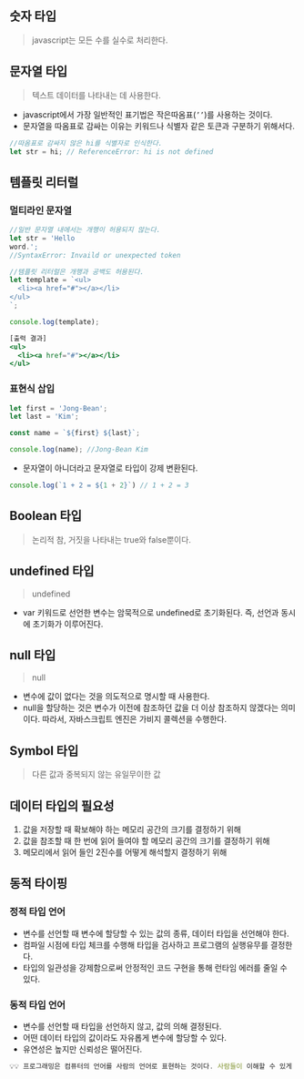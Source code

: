 ## 숫자 타입


> javascript는 모든 수를 실수로 처리한다.
>

## 문자열 타입

> 텍스트 데이터를 나타내는 데 사용한다.
>
- javascript에서 가장 일반적인 표기법은 작은따옴표(`’’`)를 사용하는 것이다.
- 문자열을 따옴표로 감싸는 이유는 키워드나 식별자 같은 토큰과 구분하기 위해서다.

```jsx
//따옴표로 감싸지 않은 hi를 식별자로 인식한다.
let str = hi; // ReferenceError: hi is not defined
```

## 템플릿 리터럴


### 멀티라인 문자열

```jsx
//일반 문자열 내에서는 개행이 허용되지 않는다.
let str = 'Hello
word.';
//SyntaxError: Invaild or unexpected token
```

```jsx
//템플릿 리터럴은 개행과 공백도 허용된다.
let template = `<ul>
  <li><a href="#"></a></li>
</ul>
`;

console.log(template);

[출력 결과]
<ul>
  <li><a href="#"></a></li>
</ul>
```

### 표현식 삽입

```jsx
let first = 'Jong-Bean';
let last = 'Kim';

const name = `${first} ${last}`;

console.log(name); //Jong-Bean Kim
```

- 문자열이 아니더라고 문자열로 타입이 강제 변환된다.

```jsx
console.log(`1 + 2 = ${1 + 2}`) // 1 + 2 = 3
```

## Boolean 타입


> 논리적 참, 거짓을 나타내는 true와 false뿐이다.
>

## undefined 타입


> undefined
>
- var 키워드로 선언한 변수는 암묵적으로 undefined로 초기화된다. 즉, 선언과 동시에 초기화가 이루어진다.

## null 타입


> null
>
- 변수에 값이 없다는 것을 의도적으로 명시할 때 사용한다.
- null을 할당하는 것은 변수가 이전에 참조하던 값을 더 이상 참조하지 않겠다는 의미이다. 따라서, 자바스크립트 엔진은 가비지 콜렉션을 수행한다.

## Symbol 타입


> 다른 값과 중복되지 않는 유일무이한 값
>

## 데이터 타입의 필요성


1. 값을 저장할 때 확보해야 하는 메모리 공간의 크기를 결정하기 위해
2. 값을 참조할 때 한 번에 읽어 들여야 할 메모리 공간의 크기를 결정하기 위해
3. 메모리에서 읽어 들인 2진수를 어떻게 해석할지 결정하기 위해

## 동적 타이핑


### 정적 타입 언어

- 변수를 선언할 때 변수에 할당할 수 있는 값의 종류, 데이터 타입을 선언해야 한다.
- 컴파일 시점에 타입 체크를 수행해 타입을 검사하고 프로그램의 실행유무를 결정한다.
- 타입의 일관성을 강제함으로써 안정적인 코드 구현을 통해 런타임 에러를 줄일 수 있다.

### 동적 타입 언어

- 변수를 선언할 때 타입을 선언하지 않고, 값의 의해 결정된다.
- 어떤 데이터 타입의 값이라도 자유롭게 변수에 할당할 수 있다.
- 유연성은 높지만 신뢰성은 떨어진다.

```jsx
💡💡 프로그래밍은 컴퓨터의 언어를 사람의 언어로 표현하는 것이다. 사람들이 이해할 수 있게 작성하자. 제발.
```